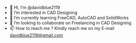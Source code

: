 - 👋 Hi, I’m @davidblue2119
- 👀 I’m interested in CAD Designing
- 🌱 I’m currently learning FreeCAD, AutoCAD and SolidWorks
- 💞️ I’m looking to collaborate on Freelancing in CAD Designing
- 📫 How to reach me ? Kindly reach me on my E-mail davidblue2119@gmail.com

<!---
davidblue2119/davidblue2119 is a ✨ special ✨ repository because its `README.md` (this file) appears on your GitHub profile.
You can click the Preview link to take a look at your changes.
--->
